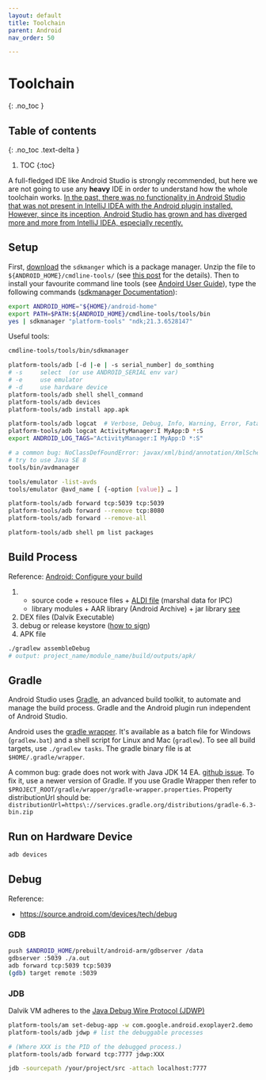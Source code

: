 ```yaml
---
layout: default
title: Toolchain
parent: Android
nav_order: 50

---
```


# Toolchain
{: .no_toc }

## Table of contents
{: .no_toc .text-delta }

1. TOC
{:toc}

A full-fledged IDE like Android Studio is strongly recommended, but here we are not going to use any **heavy** IDE in order to understand how the whole toolchain works. [In the past, there was no functionality in Android Studio that was not present in IntelliJ IDEA with the Android plugin installed. However, since its inception, Android Studio has grown and has diverged more and more from IntelliJ IDEA, especially recently.](https://stackoverflow.com/questions/30779596/difference-between-android-studio-and-intellij-idea-with-plugins)

## Setup

First, [download](https://developer.android.com/studio#command-tools) the `sdkmanger` which is a package manager. Unzip the file to `${ANDROID_HOME}/cmdline-tools/` (see [this post](https://stackoverflow.com/questions/60440509/android-command-line-tools-sdkmanager-always-shows-warning-could-not-create-se) for the details). Then to install your favourite command line tools (see [Andoird User Guide](https://developer.android.com/studio/command-line)), type the following commands ([sdkmanager Documentation](https://developer.android.com/studio/command-line/sdkmanager)): 

```bash
export ANDROID_HOME="${HOME}/android-home"
export PATH=$PATH:${ANDROID_HOME}/cmdline-tools/tools/bin
yes | sdkmanager "platform-tools" "ndk;21.3.6528147"
```

Useful tools:

```bash
cmdline-tools/tools/bin/sdkmanager

platform-tools/adb [-d |-e | -s serial_number] do_somthing
# -s     select  (or use ANDROID_SERIAL env var)
# -e     use emulator
# -d     use hardware device
platform-tools/adb shell shell_command
platform-tools/adb devices
platform-tools/adb install app.apk

platform-tools/adb logcat  # Verbose, Debug, Info, Warning, Error, Fatal, Slient
platform-tools/adb logcat ActivityManager:I MyApp:D *:S
export ANDROID_LOG_TAGS="ActivityManager:I MyApp:D *:S"

# a common bug: NoClassDefFoundError: javax/xml/bind/annotation/XmlSchema
# try to use Java SE 8
tools/bin/avdmanager

tools/emulator -list-avds
tools/emulator @avd_name [ {-option [value]} … ]

platform-tools/adb forward tcp:5039 tcp:5039
platform-tools/adb forward --remove tcp:8080
platform-tools/adb forward --remove-all

platform-tools/adb shell pm list packages
```

## Build Process

Reference: [Android: Configure your build](https://developer.android.com/studio/build)

1. 
   - source code + resouce files + [ALDI file](https://developer.android.com/guide/components/aidl) (marshal data for IPC)
   - library modules + AAR library (Android Archive) + jar library  [see](https://developer.android.com/studio/projects/android-library)
2. DEX files (Dalvik Executable)
3. debug or release keystore  ([how to sign](https://developer.android.com/studio/build/building-cmdline#sign_cmdline))
4. APK file

```bash
./gradlew assembleDebug
# output: project_name/module_name/build/outputs/apk/
```

## Gradle

Android Studio uses [Gradle](http://www.gradle.org/), an advanced build toolkit, to automate and manage the build process. Gradle and the Android plugin run independent of Android Studio. 

Android uses the [gradle wrapper](https://docs.gradle.org/current/userguide/gradle_wrapper.html). It's available as a batch file for Windows (`gradlew.bat`) and a shell script for Linux and Mac (`gradlew`). To see all build targets, use `./gradlew tasks`. The gradle binary file is at `$HOME/.gradle/wrapper`.

A common bug: grade does not work with Java JDK 14 EA. [github issue](https://github.com/gradle/gradle/issues/10248). To fix it, use a newer version of Gradle. If you use Gradle Wrapper then refer to `$PROJECT_ROOT/gradle/wrapper/gradle-wrapper.properties`. Property distributionUrl should be: `distributionUrl=https\://services.gradle.org/distributions/gradle-6.3-bin.zip`

## Run on Hardware Device

```bash
adb devices
```

## Debug

Reference:

- https://source.android.com/devices/tech/debug

### GDB

```bash
push $ANDROID_HOME/prebuilt/android-arm/gdbserver /data
gdbserver :5039 ./a.out
adb forward tcp:5039 tcp:5039
(gdb) target remote :5039
```

### JDB

Dalvik VM adheres to the [Java Debug Wire Protocol (JDWP)](https://docs.oracle.com/javase/1.5.0/docs/guide/jpda/jdwp-spec.html)

```bash
platform-tools/am set-debug-app -w com.google.android.exoplayer2.demo
platform-tools/adb jdwp # list the debuggable processes

# (Where XXX is the PID of the debugged process.)
platform-tools/adb forward tcp:7777 jdwp:XXX  

jdb -sourcepath /your/project/src -attach localhost:7777
```

